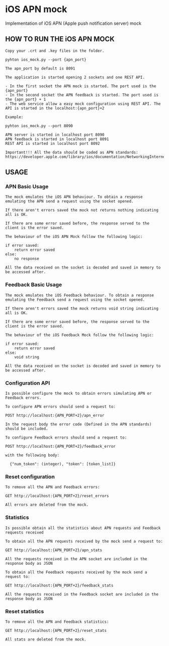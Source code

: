 iOS APN mock
============

Implementation of iOS APN (Apple push notification server) mock


## HOW TO RUN THE iOS APN MOCK

    Copy your .crt and .key files in the folder.

    pyhton ios_mock.py --port {apn_port}

    The apn_port by default is 8091

    The application is started opening 2 sockets and one REST API.

    - In the first socket the APN mock is started. The port used is the {apn_port}
    - In the second socket the APN feedback is started. The port used is the {apn_port} + 1
    - The web service allow a easy mock configuration using REST API. The API is started in the localhost:{apn_port}+2

    Example:

    pyhton ios_mock.py --port 8090

    APN server is started in localhost port 8090
    APN feedback is started in localhost port 8091
    REST API is started in localhost port 8092

    Important!!! All the data should be coded as APN standards:
    https://developer.apple.com/library/ios/documentation/NetworkingInternet/Conceptual/RemoteNotificationsPG/Chapters/CommunicatingWIthAPS.html


## USAGE

### APN Basic Usage

    The mock emulates the iOS APN behaviour. To obtain a response emulating the APN send a request using the socket opened.

    If there aren't errors saved the mock not returns nothing indicating all is OK.

    If there are some error saved before, the response served to the client is the error saved.

    The behaviour of the iOS APN Mock follow the following logic:

    if error saved:
        return error saved
    else:
        no response

    All the data received on the socket is decoded and saved in memory to be accessed after.

### Feedback Basic Usage

    The mock emulates the iOS Feedback behaviour. To obtain a response emulating the Feedback send a request using the socket opened.

    If there aren't errors saved the mock returns void string indicating all is OK.

    If there are some error saved before, the response served to the client is the error saved.

    The behaviour of the iOS Feedback Mock follow the following logic:

    if error saved:
        return error saved
    else:
        void string

    All the data received on the socket is decoded and saved in memory to be accessed after.

### Configuration API

    Is possible configure the mock to obtain errors simulating APN or Feedback errors.

    To configure APN errors should send a request to:

    POST http://localhost:{APN_PORT+2}/apn_error

    In the request body the error code (Defined in the APN standards) should be included.

    To configure Feedback errors should send a request to:

    POST http://localhost:{APN_PORT+2}/feedback_error

    with the following body:

      {"num_token": (integer), "token": [token_list]}

### Reset configuration

    To remove all the APN and Feedback errors:

    GET http://localhost:{APN_PORT+2}/reset_errors

    All errors are deleted from the mock.

### Statistics

    Is possible obtain all the statistics about APN requests and Feedback requests received

    To obtain all the APN requests received by the mock send a request to:

    GET http://localhost:{APN_PORT+2}/apn_stats

    All the requests received in the APN socket are included in the response body as JSON

    To obtain all the Feedback requests received by the mock send a request to:

    GET http://localhost:{APN_PORT+2}/feedback_stats

    All the requests received in the Feedback socket are included in the response body as JSON


### Reset statistics

    To remove all the APN and Feedback statistics:

    GET http://localhost:{APN_PORT+2}/reset_stats

    All stats are deleted from the mock.





